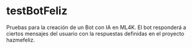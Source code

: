 # testBotFeliz
Pruebas para la creación de un Bot con IA en ML4K. El bot responderá a ciertos mensajes del usuario con la respuestas definidas en el proyecto hazmefeliz.
